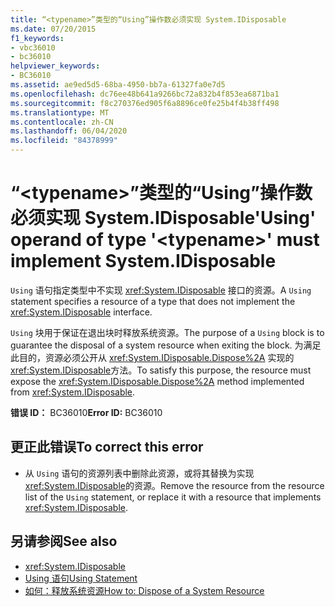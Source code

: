 ```yaml
---
title: “<typename>”类型的“Using”操作数必须实现 System.IDisposable
ms.date: 07/20/2015
f1_keywords:
- vbc36010
- bc36010
helpviewer_keywords:
- BC36010
ms.assetid: ae9ed5d5-68ba-4950-bb7a-61327fa0e7d5
ms.openlocfilehash: dc76ee48b641a9266bc72a832b4f853ea6871ba1
ms.sourcegitcommit: f8c270376ed905f6a8896ce0fe25b4f4b38ff498
ms.translationtype: MT
ms.contentlocale: zh-CN
ms.lasthandoff: 06/04/2020
ms.locfileid: "84378999"
---
```

# <a name="using-operand-of-type-typename-must-implement-systemidisposable"></a><span data-ttu-id="8ddff-102">“\<typename>”类型的“Using”操作数必须实现 System.IDisposable</span><span class="sxs-lookup"><span data-stu-id="8ddff-102">'Using' operand of type '\<typename>' must implement System.IDisposable</span></span>
<span data-ttu-id="8ddff-103">`Using` 语句指定类型中不实现 <xref:System.IDisposable> 接口的资源。</span><span class="sxs-lookup"><span data-stu-id="8ddff-103">A `Using` statement specifies a resource of a type that does not implement the <xref:System.IDisposable> interface.</span></span>  
  
 <span data-ttu-id="8ddff-104">`Using` 块用于保证在退出块时释放系统资源。</span><span class="sxs-lookup"><span data-stu-id="8ddff-104">The purpose of a `Using` block is to guarantee the disposal of a system resource when exiting the block.</span></span> <span data-ttu-id="8ddff-105">为满足此目的，资源必须公开从 <xref:System.IDisposable.Dispose%2A> 实现的 <xref:System.IDisposable>方法。</span><span class="sxs-lookup"><span data-stu-id="8ddff-105">To satisfy this purpose, the resource must expose the <xref:System.IDisposable.Dispose%2A> method implemented from <xref:System.IDisposable>.</span></span>  
  
 <span data-ttu-id="8ddff-106">**错误 ID：** BC36010</span><span class="sxs-lookup"><span data-stu-id="8ddff-106">**Error ID:** BC36010</span></span>  
  
## <a name="to-correct-this-error"></a><span data-ttu-id="8ddff-107">更正此错误</span><span class="sxs-lookup"><span data-stu-id="8ddff-107">To correct this error</span></span>  
  
- <span data-ttu-id="8ddff-108">从 `Using` 语句的资源列表中删除此资源，或将其替换为实现 <xref:System.IDisposable>的资源。</span><span class="sxs-lookup"><span data-stu-id="8ddff-108">Remove the resource from the resource list of the `Using` statement, or replace it with a resource that implements <xref:System.IDisposable>.</span></span>  
  
## <a name="see-also"></a><span data-ttu-id="8ddff-109">另请参阅</span><span class="sxs-lookup"><span data-stu-id="8ddff-109">See also</span></span>

- <xref:System.IDisposable>
- [<span data-ttu-id="8ddff-110">Using 语句</span><span class="sxs-lookup"><span data-stu-id="8ddff-110">Using Statement</span></span>](../language-reference/statements/using-statement.md)
- [<span data-ttu-id="8ddff-111">如何：释放系统资源</span><span class="sxs-lookup"><span data-stu-id="8ddff-111">How to: Dispose of a System Resource</span></span>](../programming-guide/language-features/control-flow/how-to-dispose-of-a-system-resource.md)
